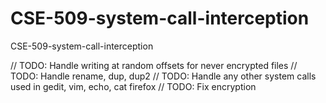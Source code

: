# CSE-509-system-call-interception
CSE-509-system-call-interception


// TODO: Handle writing at random offsets for never encrypted files
// TODO: Handle rename, dup, dup2
// TODO: Handle any other system calls used in gedit, vim, echo, cat firefox 
// TODO: Fix encryption
